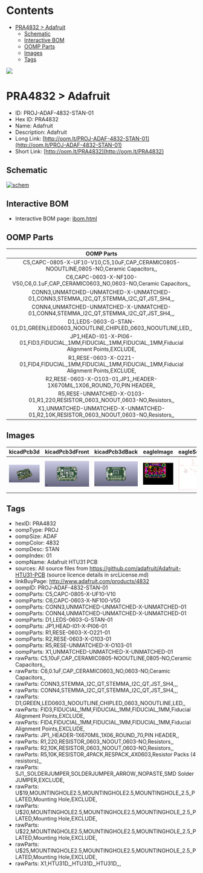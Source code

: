 



Contents
========

* [PRA4832 > Adafruit](#pra4832--adafruit)
	* [Schematic](#schematic)
	* [Interactive BOM](#interactive-bom)
	* [OOMP Parts](#oomp-parts)
	* [Images](#images)
	* [Tags](#tags)
  
![][im]
# PRA4832 > Adafruit

- ID: PROJ-ADAF-4832-STAN-01
- Hex ID: PRA4832
- Name: Adafruit
- Description: Adafruit
- Long Link: [http://oom.lt/PROJ-ADAF-4832-STAN-01](http://oom.lt/PROJ-ADAF-4832-STAN-01)
- Short Link: [http://oom.lt/PRA4832](http://oom.lt/PRA4832)

## Schematic
  
[![schem](eagleSchemImage.png)](eagleSchemImage.png)
## Interactive BOM

- Interactive BOM page: [ibom.html](https://htmlpreview.github.io/?https://github.com/oomlout/oomlout_OOMP_projects/blob/main/PROJ-ADAF-4832-STAN-01/kicad/bom/ibom.html)

## OOMP Parts
  

|OOMP Parts|
| :---: |
|C5,CAPC-0805-X-UF10-V10,C5,10uF,CAP_CERAMIC0805-NOOUTLINE,0805-NO,Ceramic Capacitors,,|
|C6,CAPC-0603-X-NF100-V50,C6,0.1uF,CAP_CERAMIC0603_NO,0603-NO,Ceramic Capacitors,,|
|CONN3,UNMATCHED-UNMATCHED-X-UNMATCHED-01,CONN3,STEMMA_I2C_QT,STEMMA_I2C_QT,JST_SH4,,,|
|CONN4,UNMATCHED-UNMATCHED-X-UNMATCHED-01,CONN4,STEMMA_I2C_QT,STEMMA_I2C_QT,JST_SH4,,,|
|D1,LEDS-0603-G-STAN-01,D1,GREEN,LED0603_NOOUTLINE,CHIPLED_0603_NOOUTLINE,LED,,|
|JP1,HEAD-I01-X-PI06-01,FID3,FIDUCIAL_1MM,FIDUCIAL_1MM,FIDUCIAL_1MM,Fiducial Alignment Points,EXCLUDE,|
|R1,RESE-0603-X-O221-01,FID4,FIDUCIAL_1MM,FIDUCIAL_1MM,FIDUCIAL_1MM,Fiducial Alignment Points,EXCLUDE,|
|R2,RESE-0603-X-O103-01,JP1,,HEADER-1X670MIL,1X06_ROUND_70,PIN HEADER,,|
|R5,RESE-UNMATCHED-X-O103-01,R1,220,RESISTOR_0603_NOOUT,0603-NO,Resistors,,|
|X1,UNMATCHED-UNMATCHED-X-UNMATCHED-01,R2,10K,RESISTOR_0603_NOOUT,0603-NO,Resistors,,|

## Images
  
  

|kicadPcb3d|kicadPcb3dFront|kicadPcb3dBack|eagleImage|eagleSchemImage|
| :---: | :---: | :---: | :---: | :---: |
|[![kicadPcb3d](kicadPcb3d_140.png)](kicadPcb3d.png)|[![kicadPcb3dFront](kicadPcb3dFront_140.png)](kicadPcb3dFront.png)|[![kicadPcb3dBack](kicadPcb3dBack_140.png)](kicadPcb3dBack.png)|[![eagleImage](eagleImage_140.png)](eagleImage.png)|[![eagleSchemImage](eagleSchemImage_140.png)](eagleSchemImage.png)|

## Tags

- hexID: PRA4832
- oompType: PROJ
- oompSize: ADAF
- oompColor: 4832
- oompDesc: STAN
- oompIndex: 01
- oompName: Adafruit HTU31 PCB
- sources: All source files from https://github.com/adafruit/Adafruit-HTU31-PCB (source licence details in srcLicense.md)
- linkBuyPage: http://www.adafruit.com/products/4832
- oompID: PROJ-ADAF-4832-STAN-01
- oompParts: C5,CAPC-0805-X-UF10-V10
- oompParts: C6,CAPC-0603-X-NF100-V50
- oompParts: CONN3,UNMATCHED-UNMATCHED-X-UNMATCHED-01
- oompParts: CONN4,UNMATCHED-UNMATCHED-X-UNMATCHED-01
- oompParts: D1,LEDS-0603-G-STAN-01
- oompParts: JP1,HEAD-I01-X-PI06-01
- oompParts: R1,RESE-0603-X-O221-01
- oompParts: R2,RESE-0603-X-O103-01
- oompParts: R5,RESE-UNMATCHED-X-O103-01
- oompParts: X1,UNMATCHED-UNMATCHED-X-UNMATCHED-01
- rawParts: C5,10uF,CAP_CERAMIC0805-NOOUTLINE,0805-NO,Ceramic Capacitors,,
- rawParts: C6,0.1uF,CAP_CERAMIC0603_NO,0603-NO,Ceramic Capacitors,,
- rawParts: CONN3,STEMMA_I2C_QT,STEMMA_I2C_QT,JST_SH4,,,
- rawParts: CONN4,STEMMA_I2C_QT,STEMMA_I2C_QT,JST_SH4,,,
- rawParts: D1,GREEN,LED0603_NOOUTLINE,CHIPLED_0603_NOOUTLINE,LED,,
- rawParts: FID3,FIDUCIAL_1MM,FIDUCIAL_1MM,FIDUCIAL_1MM,Fiducial Alignment Points,EXCLUDE,
- rawParts: FID4,FIDUCIAL_1MM,FIDUCIAL_1MM,FIDUCIAL_1MM,Fiducial Alignment Points,EXCLUDE,
- rawParts: JP1,,HEADER-1X670MIL,1X06_ROUND_70,PIN HEADER,,
- rawParts: R1,220,RESISTOR_0603_NOOUT,0603-NO,Resistors,,
- rawParts: R2,10K,RESISTOR_0603_NOOUT,0603-NO,Resistors,,
- rawParts: R5,10K,RESISTOR_4PACK,RESPACK_4X0603,Resistor Packs (4 resistors),,
- rawParts: SJ1,,SOLDERJUMPER,SOLDERJUMPER_ARROW_NOPASTE,SMD Solder JUMPER,EXCLUDE,
- rawParts: U$19,MOUNTINGHOLE2.5,MOUNTINGHOLE2.5,MOUNTINGHOLE_2.5_PLATED,Mounting Hole,EXCLUDE,
- rawParts: U$20,MOUNTINGHOLE2.5,MOUNTINGHOLE2.5,MOUNTINGHOLE_2.5_PLATED,Mounting Hole,EXCLUDE,
- rawParts: U$22,MOUNTINGHOLE2.5,MOUNTINGHOLE2.5,MOUNTINGHOLE_2.5_PLATED,Mounting Hole,EXCLUDE,
- rawParts: U$25,MOUNTINGHOLE2.5,MOUNTINGHOLE2.5,MOUNTINGHOLE_2.5_PLATED,Mounting Hole,EXCLUDE,
- rawParts: X1,HTU31D_,HTU31D_,HTU31D,,,



[im]: kicadPcb3d_450.png
